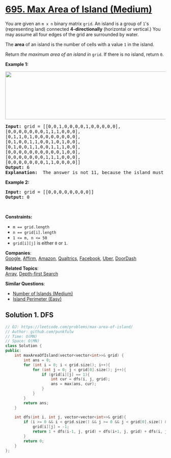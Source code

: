 # [695. Max Area of Island (Medium)](https://leetcode.com/problems/max-area-of-island/)

<p>You are given an <code>m x n</code> binary matrix <code>grid</code>. 
  An island is a group of <code>1</code>'s (representing land) connected <b>4-directionally</b> (horizontal or vertical.) 
  You may assume all four edges of the grid are surrounded by water.</p>

<p>The <b>area</b> of an island is the number of cells with a value <code>1</code> in the island.</p>

<p>Return <em>the maximum area of an island in</em> <code>grid</code>. If there is no island, return <code>0</code>.</p>


<p><strong>Example 1:</strong></p>
<img alt="" src="https://assets.leetcode.com/uploads/2021/05/01/maxarea1-grid.jpg" style="width: 600px; height: 150px;">
<pre>
<strong>Input:</strong> grid = [[0,0,1,0,0,0,0,1,0,0,0,0,0],
[0,0,0,0,0,0,0,1,1,1,0,0,0],
[0,1,1,0,1,0,0,0,0,0,0,0,0],
[0,1,0,0,1,1,0,0,1,0,1,0,0],
[0,1,0,0,1,1,0,0,1,1,1,0,0],
[0,0,0,0,0,0,0,0,0,0,1,0,0],
[0,0,0,0,0,0,0,1,1,1,0,0,0],
[0,0,0,0,0,0,0,1,1,0,0,0,0]]
<strong>Output:</strong> 6
<strong>Explanation: </strong> The answer is not 11, because the island must be connected 4-directionally.
</pre>


<p><strong>Example 2:</strong></p>
<pre>
<strong>Input:</strong> grid = [[0,0,0,0,0,0,0,0]]
<strong>Output:</strong> 0
</pre>


<p>&nbsp;</p>
<p><strong>Constraints:</strong></p>

<ul>
  <li><code>m == grid.length</code></li>
  <li><code>n == grid[i].length</code></li>
  <li><code>1 &lt;= m, n &lt;= 50</code></li>
  <li><code>grid[i][j]</code> is either <code>0</code> or <code>1</code>.</li>
</ul>


**Companies**:  
[Google](https://leetcode.com/company/google), [Affirm](https://leetcode.com/company/affirm), [Amazon](https://leetcode.com/company/amazon), [Qualtrics](https://leetcode.com/company/qualtrics), [Facebook](https://leetcode.com/company/facebook), [Uber](https://leetcode.com/company/uber), [DoorDash](https://leetcode.com/company/doordash)

**Related Topics**:  
[Array](https://leetcode.com/tag/array/), [Depth-first Search](https://leetcode.com/tag/depth-first-search/)

**Similar Questions**:
* [Number of Islands (Medium)](https://leetcode.com/problems/number-of-islands/)
* [Island Perimeter (Easy)](https://leetcode.com/problems/island-perimeter/)

## Solution 1. DFS

```cpp
// OJ: https://leetcode.com/problems/max-area-of-island/
// Author: github.com/punkfulw
// Time: O(MN)
// Space: O(MN)
class Solution {
public:
    int maxAreaOfIsland(vector<vector<int>>& grid) {
        int ans = 0;
        for (int i = 0; i < grid.size(); i++){
            for (int j = 0; j < grid[0].size(); j++){
                if (grid[i][j] == 1){
                    int cur = dfs(i, j, grid);
                    ans = max(ans, cur);
                }
            }
        }
        return ans;
    }
    
    int dfs(int i, int j, vector<vector<int>>& grid){
        if (i >= 0 && i < grid.size() && j >= 0 && j < grid[0].size() && grid[i][j] == 1) {
            grid[i][j] = -1;
            return 1 + dfs(i-1, j, grid) + dfs(i+1, j, grid) + dfs(i, j-1, grid) + dfs(i, j+1, grid);
        }
        return 0;
    }
};
```
